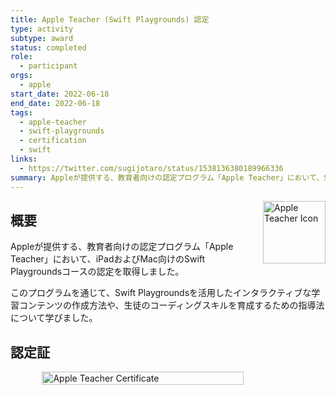 ```yaml
---
title: Apple Teacher (Swift Playgrounds) 認定
type: activity
subtype: award
status: completed
role:
  - participant
orgs:
  - apple
start_date: 2022-06-18
end_date: 2022-06-18
tags:
  - apple-teacher
  - swift-playgrounds
  - certification
  - swift
links:
  - https://twitter.com/sugijotaro/status/1538136380189966336
summary: Appleが提供する、教育者向けの認定プログラム「Apple Teacher」において、Swift Playgroundsコースの認定を取得しました。
---
```


<img src="linked_assets/activities/apple-teacher_2022/apple-teacher-icon.jpg" alt="Apple Teacher Icon" style="float: right; width: 100px; margin-left: 16px;">

## 概要

Appleが提供する、教育者向けの認定プログラム「Apple Teacher」において、iPadおよびMac向けのSwift Playgroundsコースの認定を取得しました。

このプログラムを通じて、Swift Playgroundsを活用したインタラクティブな学習コンテンツの作成方法や、生徒のコーディングスキルを育成するための指導法について学びました。

## 認定証

<div style="display: flex; justify-content: center;">
    <img src="linked_assets/activities/apple-teacher_2022/apple-teacher-certificate.jpg" alt="Apple Teacher Certificate" width="80%">
</div>
